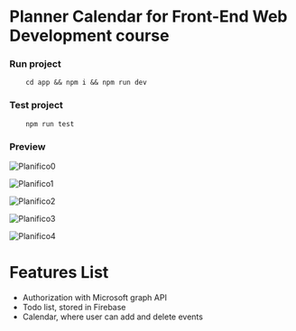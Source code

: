 # Planner Calendar for Front-End Web Development course

### Run project
```
    cd app && npm i && npm run dev
```

### Test project
```
    npm run test
```

### Preview

![Planifico0](https://github.com/levpen/Planifico/assets/68129190/cc18da9d-e3e7-4d25-9425-84b20c9b3098)

![Planifico1](https://github.com/levpen/Planifico/assets/68129190/fefc59d7-9b8a-4ada-9c89-b289d4c38c4f)

![Planifico2](https://github.com/levpen/Planifico/assets/68129190/70d52397-b8cf-4182-b966-abd08314ca43)

![Planifico3](https://github.com/levpen/Planifico/assets/68129190/e12d807c-71f4-455d-9c62-c67b0e18b3ec)

![Planifico4](https://github.com/levpen/Planifico/assets/68129190/5ab8bde0-0886-410a-8350-0096dd5f98e3)


# Features List
* Authorization with Microsoft graph API
* Todo list, stored in Firebase 
* Calendar, where user can add and delete events
